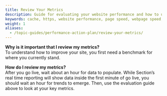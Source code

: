 ```yaml
---
title: Review Your Metrics
description: Guide for evaluating your website performance and how to use Section to make improvements.
keywords: cache, https, website performance, page speed, webpage speed, website security, content delivery network, CDN
weight: 1
aliases:
  - /topic-guides/performance-action-plan/review-your-metrics/
---
```

**Why is it important that I review my metrics?**<br/>
To understand how to improve your site, you first need a benchmark for where you currently stand.

**How do I review my metrics?** <br/>
After you go live, wait about an hour for data to populate. While Section’s real time reporting will show data inside the first minute of go live, you should wait an hour for trends to emerge. Then, use the evaluation guide above to look at your key metrics.
